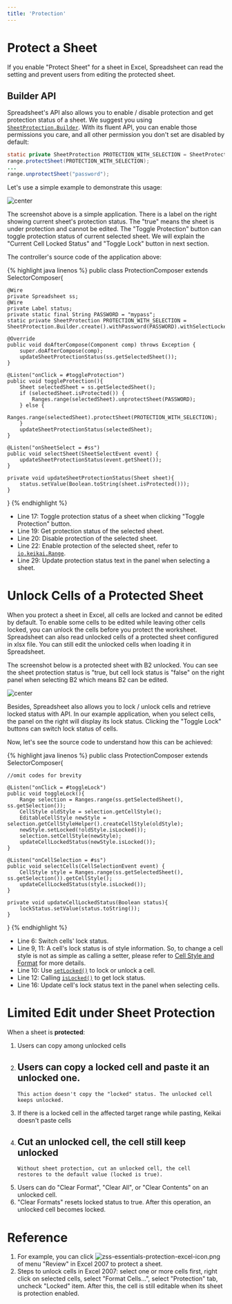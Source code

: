 ```yaml
---
title: 'Protection'
---
```



# Protect a Sheet

If you enable "Protect Sheet" for a sheet in Excel, Spreadsheet
can read the setting and prevent users from editing the protected sheet.


## Builder API
Spreadsheet's API also allows you to enable / disable protection and get
protection status of a sheet. We suggest you using [`SheetProtection.Builder`](https://keikai.io/javadoc/latest/io/keikai/api/SheetProtection.Builder.html). With its fluent API, you can enable those permissions you care, and all other permission you don't set are disabled by default:

```java
static private SheetProtection PROTECTION_WITH_SELECTION = SheetProtection.Builder.create().withPassword("password").withSelectLockedCellsAllowed(true).withSelectUnlockedCellsAllowed(true).build();
range.protectSheet(PROTECTION_WITH_SELECTION);
...
range.unprotectSheet("password");
```

Let's use a simple example to demonstrate this usage:

![center]({{site.devref_image_folder}}/Zss-essentials-protection.png) 

The screenshot above is a simple application. 
There is a label on the right showing current sheet's protection status. 
The "true" means the sheet is under protection and cannot be edited. 
The "Toggle Protection" button can toggle protection status of current selected sheet. 
We will explain the "Current Cell Locked Status" and "Toggle Lock" button in next section.

The controller's source code of the application above:

{% highlight java linenos %}
public class ProtectionComposer extends SelectorComposer<Component>{
    
    @Wire
    private Spreadsheet ss;
    @Wire
    private Label status;
    private static final String PASSWORD = "mypass";
    static private SheetProtection PROTECTION_WITH_SELECTION = SheetProtection.Builder.create().withPassword(PASSWORD).withSelectLockedCellsAllowed(true).withSelectUnlockedCellsAllowed(true).build();
    
    @Override
    public void doAfterCompose(Component comp) throws Exception {
        super.doAfterCompose(comp);
        updateSheetProtectionStatus(ss.getSelectedSheet());
    }
    
    @Listen("onClick = #toggleProtection")
    public void toggleProtection(){
        Sheet selectedSheet = ss.getSelectedSheet();
        if (selectedSheet.isProtected()) {
            Ranges.range(selectedSheet).unprotectSheet(PASSWORD);
        } else {
            Ranges.range(selectedSheet).protectSheet(PROTECTION_WITH_SELECTION);
        }
        updateSheetProtectionStatus(selectedSheet);
    }
    
    @Listen("onSheetSelect = #ss")
    public void selectSheet(SheetSelectEvent event) {
        updateSheetProtectionStatus(event.getSheet());
    }
    
    private void updateSheetProtectionStatus(Sheet sheet){
        status.setValue(Boolean.toString(sheet.isProtected()));
    }
}
{% endhighlight %}

  - Line 17: Toggle protection status of a sheet when clicking "Toggle
    Protection" button.
  - Line 19: Get protection status of the selected sheet.
  - Line 20: Disable protection of the selected sheet.
  - Line 22: Enable protection of the selected sheet, refer to [`io.keikai.Range`](https://keikai.io/javadoc/latest/io/keikai/api/Range.html#protectSheet-io.keikai.api.SheetProtection-).
  - Line 29: Update protection status text in the panel when selecting a
    sheet.


# Unlock Cells of a Protected Sheet

When you protect a sheet in Excel, all cells are locked and cannot be
edited by default. To enable some cells to be edited while leaving other
cells locked, you can unlock the cells before you protect the worksheet. 
Spreadsheet can also read unlocked cells of a protected sheet
configured in xlsx file. You can still edit the unlocked cells when loading
it in Spreadsheet.

The screenshot below is a protected sheet with B2 unlocked. You can see
the sheet protection status is "true, but cell lock status is "false" on
the right panel when selecting B2 which means B2 can be edited.

![center]({{site.devref_image_folder}}/Zss-essentials-protection-unlock.png)

Besides, Spreadsheet also allows you to lock / unlock cells and retrieve
locked status with API. In our example application, when you select
cells, the panel on the right will display its lock status. Clicking the
"Toggle Lock" buttons can switch lock status of cells.

Now, let's see the source code to understand how this can be achieved:

{% highlight java linenos %}
public class ProtectionComposer extends SelectorComposer<Component>{

    //omit codes for brevity

    @Listen("onClick = #toggleLock")
    public void toggleLock(){
        Range selection = Ranges.range(ss.getSelectedSheet(), ss.getSelection());
        CellStyle oldStyle = selection.getCellStyle();
        EditableCellStyle newStyle = selection.getCellStyleHelper().createCellStyle(oldStyle);
        newStyle.setLocked(!oldStyle.isLocked());
        selection.setCellStyle(newStyle);
        updateCellLockedStatus(newStyle.isLocked());
    }
    
    @Listen("onCellSelection = #ss")
    public void selectCells(CellSelectionEvent event) {
        CellStyle style = Ranges.range(ss.getSelectedSheet(), ss.getSelection()).getCellStyle();
        updateCellLockedStatus(style.isLocked());
    }
    
    private void updateCellLockedStatus(Boolean status){
        lockStatus.setValue(status.toString());
    }
}
{% endhighlight %}

  - Line 6: Switch cells' lock status.
  - Line 9, 11: A cell's lock status is of style information. So, to
    change a cell style is not as simple as calling a setter, please
    refer to [ Cell Style and Format](Cell_Style_and_Format) for more details.
  - Line 10: Use [`setLocked()`](https://keikai.io/javadoc/latest/io/keikai/api/model/impl/EditableCellStyleImpl.html#setLocked-boolean-) to lock or unlock a cell.
  - Line 12: Calling [`isLocked()`](https://keikai.io/javadoc/latest/io/keikai/api/model/CellStyle.html#isLocked--) to get lock status.
  - Line 16: Update cell's lock status text in the panel when selecting
    cells.


# Limited Edit under Sheet Protection

When a sheet is **protected**:

1.  Users can copy among unlocked cells
2.  Users can copy a locked cell and paste it an unlocked one.
      -   
        This action doesn't copy the "locked" status. The unlocked cell
        keeps unlocked.
3.  If there is a locked cell in the affected target range while
    pasting, Keikai doesn't paste cells
4.  Cut an unlocked cell, the cell still keep unlocked
      -   
        Without sheet protection, cut an unlocked cell, the cell
        restores to the default value (locked is true).
5.  Users can do "Clear Format", "Clear All", or "Clear Contents" on an
    unlocked cell.
6.  "Clear Formats" resets locked status to true. After this operation,
    an unlocked cell becomes locked.

# Reference

1.  For example, you can click
    ![zss-essentials-protection-excel-icon.png]({{site.devref_image_folder}}/Zss-essentials-protection-excel-icon.png) of menu "Review" in
    Excel 2007 to protect a sheet.
2.  Steps to unlock cells in Excel 2007: select one or more cells first,
    right click on selected cells, select "Format Cells...", select
    "Protection" tab, uncheck "Locked" item. After this, the cell is
    still editable when its sheet is protection enabled.
